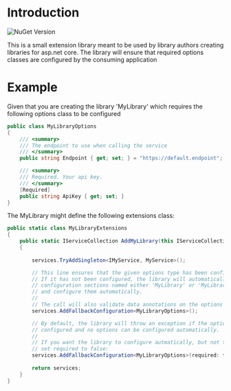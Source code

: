 
# Introduction

![NuGet Version](https://img.shields.io/nuget/v/Abstractions.Extensions.AspNetCore.OptionsConfiguration)

This is a small extension library meant to be used by library authors creating libraries for asp.net core.
The library will ensure that required options classes are configured by the consuming application

# Example
Given that you are creating the library 'MyLibrary' which requires the following options class to be configured

```csharp
public class MyLibraryOptions
{
	/// <summary>
	/// The endpoint to use when calling the service
	/// </summary>
	public string Endpoint { get; set; } = "https://default.endpoint";

	/// <summary>
	/// Required. Your api key.
	/// </summary>
	[Required]
	public string ApiKey { get; set; }
}
```

The MyLibrary might define the following extensions class:

```csharp
public static class MyLibraryExtensions
{
	public static IServiceCollection AddMyLibrary(this IServiceCollection services)
	{
		
		services.TryAddSingleton<IMyService, MyService>();

		// This line ensures that the given options type has been configured.
		// If it has not been configured, the library will automatically look for 
		// configuration sections named either 'MyLibrary' or 'MyLibraryOptions' 
		// and configure them automatically.
		//
		// The call will also validate data annotations on the options class.
		services.AddFallbackConfiguration<MyLibraryOptions>();

		// By default, the library will throw an exception if the options have not been
		// configured and no options can be configured automatically.
		//
		// If you want the library to configure autmatically, but not throw an exception
		// set required to false:
		services.AddFallbackConfiguration<MyLibraryOptions>(required: false);
		    
		return services;
	}
}